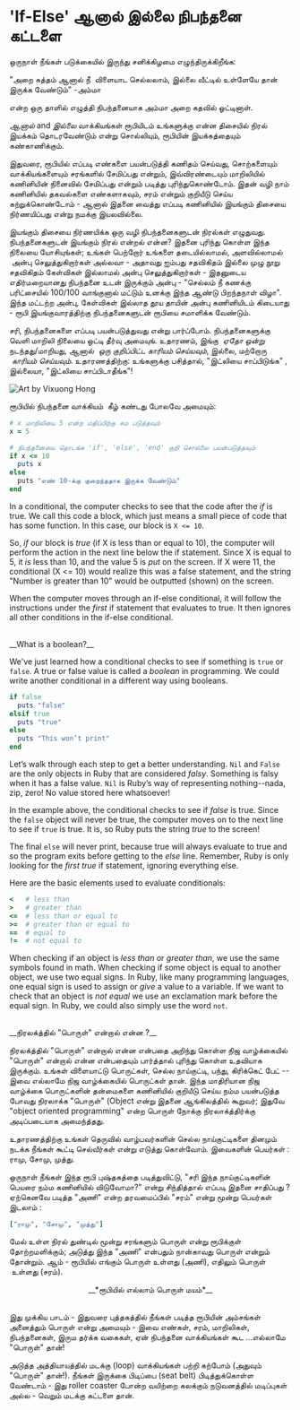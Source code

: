 # 'If-Else' ஆனால் இல்லை நிபந்தனை கட்டளை 

ஒருநாள் நீங்கள் படுக்கையில் இருந்து சனிக்கிழமை எழுந்திருக்கிறீங்க: 

"அறை சுத்தம் ஆனால் நீ  விளையாட செல்லலாம், இல்லை வீட்டில் உள்ளேயே தான் இருக்க வேண்டும்" -அம்மா  

என்ற ஒரு தாளில் எழுத்தி நிபந்தனையாக அம்மா அறை கதவில் ஓட்டினாள்.

_ஆனால்_ and _இல்லை_ வாக்கியங்கள் ரூபியிடம் உங்களுக்கு என்ன திசையில் நிரல் இயக்கம் தொடரவேண்டும் என்று சொல்லியும், ரூபியின் இயக்கத்தையும் கண்காணிக்கும்.

இதுவரை, ரூபியில் எப்படி எண்களை பயன்படுத்தி கணிதம் செய்வது, சொற்களையும் வாக்கியங்களையும் சரங்களில் சேமிப்பது என்றும், இவ்விரண்டையும் மாறிலியில் கணினியின் நினைவில் சேமிப்பது என்றும் படித்து புரிந்துகொண்டோம். 
இதன் வழி நாம் கணினியில் தகவல்களை எண்களாகவும், சரம் என்றும் குறியீடு செய்ய கற்றுக்கொண்டோம் - ஆனால் இதனை வைத்து எப்படி கணினியில் இயங்கும் திசையை நிர்ணயிப்பது என்று நமக்கு இயலவில்லை.

இயங்கும் திசையை நிர்ணயிக்க ஒரு வழி நிபந்தனைகளுடன் நிரல்கள் எழுதுவது. நிபந்தனைகளுடன் இயங்கும் நிரல் என்றல் என்ன? இதனை புரிந்து கொள்ள இந்த நிலையை யோசியுங்கள்; உங்கள் பெற்றோர் உங்களை தடையில்லாமல், அளவில்லாமல்  அன்பு செலுத்துகிறார்கள் அல்லவா - அதாவது ஐம்பது சதவிகிதம் இல்லை முழு நூறு சதவிகிதம் கேள்விகள் இல்லாமல் அன்பு செலுத்துகிறார்கள் - இதனுடைய எதிர்மறையானது நிபந்தனை உடன் இருக்கும் அன்பு - "செல்லம் நீ கணக்கு பரிட்சையில் 100/100 வாங்குனால் மட்டும் உனக்கு இந்த ஆண்டு பிறந்தநாள் விழா". இந்த மட்டற்ற அன்பு, கேள்விகள் இல்லாத தூய தாயின் அன்பு கணினியிடம் கிடையாது - ரூபி இயங்குவாரத்திற்கு நிபந்தனைகளுடன் ரூபியை சமாளிக்க வேண்டும்.

சரி, நிபந்தனைகளை எப்படி பயன்படுத்துவது என்று பார்ப்போம். நிபந்தனைகளுக்கு வெளி மாறிலி நிலையை ஒட்டி தீர்வு அமையுங். உதாரணம், இங்கு  _ஏதோ ஒன்று_ நடந்தது/மாறியது, ஆனால்  _ஒரு குறிப்பிட்ட காரியம் செய்யவும்_, இல்லை, மற்றோரு  _காரியம் செய்யவும்_. உதாரணத்திற்கு: உங்களுக்கு பசித்தால், "இட்லியை சாப்பிடுங்க" , இல்லையா, "இட்லியை சாப்பிடாதீங்க"!

![Art by Vixuong Hong](http://rubykin.com/images/eat-sandwich.png)

ரூபியில் நிபந்தனை வாக்கியம்  கீழ் கண்டது போலவே அமையும்:
```ruby
# x மாறிலியை 5 என்ற மதிப்பிற்கு சம படுத்தவும்
x = 5

# நிபந்தனையை தொடங்க 'if', 'else', 'end' குறி சொல்லை பயன்படுத்தவும் 
if x <= 10
  puts x
else
  puts "எண் 10-க்கு குறைந்ததாக இருக்க வேண்டும்"
end
```
 
In a conditional, the computer checks to see that the code after the _if_ is true. We call this code a block, which just means a small piece of code that has some function. In this case, our block is
`X <= 10`.

So, _if_ our block is _true_ (if X is less than or equal to 10), the computer will perform the action in the next line below the if statement. Since X is equal to 5, it _is_ less than 10, and the value 5 is _put_ on the screen. If X were 11, the conditional (X <= 10) would realize this was a false statement, and the string "Number is greater than 10" would be outputted (shown) on the screen.

When the computer moves through an if-else conditional, it will follow the instructions under the _first_ if statement that evaluates to true. It then ignores all other conditions in the if-else conditional.

<br />
__What is a boolean?__

We've just learned how a conditional checks to see if something is `true` or `false`. A true or false value is called a _boolean_ in programming. We could write another conditional in a different way using booleans.

```ruby
if false
  puts "false"
elsif true
  puts "true"
else
  puts "This won’t print"
end
```

Let’s walk through each step to get a better understanding. `Nil` and `False` are the only objects in Ruby that are considered _falsy_. Something is falsy when it has a false value. `Nil` is Ruby’s way of representing nothing--nada, zip, zero! No value stored here whatsoever!

In the example above, the conditional checks to see if _false_ is true. Since the `false` object will never be true, the computer moves on to the next line to see if `true` is true. It is, so Ruby puts the string _true_ to the screen!

The final `else` will never print, because true will always evaluate to true and so the program exits before getting to the _else_ line. Remember, Ruby is only looking for the _first true_ if statement, ignoring everything else.

Here are the basic elements used to evaluate conditionals:

```ruby
<   # less than
>   # greater than
<=  # less than or equal to
>=  # greater than or equal to
==  # equal to
!=  # not equal to
```

When checking if an object is _less than_ or _greater than_, we use the same symbols found in math. When checking if some object is equal to another object, we use two equal signs. In Ruby, like many programming languages, one equal sign is used to assign or _give_ a value to a variable. If we want to check that an object is _not equal_ we use an exclamation mark before the equal sign. In Ruby, we could also simply use the word `not`.

<br />
__நிரலக்த்தில் "பொருள்" என்றால் என்ன ?__

நிரலக்த்தில் "பொருள்" என்றால் என்ன என்பதை அறிந்து கொள்ள நிஜ வாழ்க்கையில் "பொருள்" என்றால் என்ன என்பதையும் பார்த்தால் புரிந்து கொள்ள உதவியாக இருக்கும். உங்கள் விளையாட்டு பொருட்கள், செல்ல நாய்குட்டி, பந்து, கிரிக்கெட் பேட் -- இவை எல்லாமே நிஜ வாழ்க்கையில் பொருட்கள் தான். இந்த மாதிரியான நிஜ வாழ்க்கை பொருட்களின் தன்மைகளை கணினியில் குறியீடு செய்ய நம்ம பயன்படுத்த போவது நிரலாக்க "பொருள்" (Object என்று இதனை ஆங்கிலத்தில் கூறுவர்; இதுவே "object oriented programming" என்ற பொருள் நோக்கு நிரலாக்த்திர்க்கு அடிப்படையாக அமைந்த்தது.

உதாரணத்திற்கு உங்கள் தெருவில் வாழ்பவர்களின் செல்ல நாய்குட்டிகளை தினமும் நடக்க நீங்கள் கூட்டி செல்வீர்கள் என்று எடுத்து கொள்வோம். இவைகளின் பெயர்கள் : ராமு, சோமு, முத்து. 

ஒருநாள் நீங்கள் இந்த ரூபி புஷ்தகத்தை படித்துவிட்டு, "சரி இந்த நாய்குட்டிகளின் பெயரை நம்ம கணினியில் விடுவோமா?" என்று சிந்தித்தால் எப்படி இதனை சாதிப்பது ? ஏற்கெனவே படித்த "அணி" என்ற தரவமைப்பில் "சரம்" என்று மூன்று பெயர்கள் இடலாம் :

```ruby
["ராமு", "சோமு", "முத்து"]
```

மேல் உள்ள நிரல் துண்டில் மூன்று சரங்களும் பொருள் என்று ரூபிக்குள் தோற்றமளிக்கும்; அடுத்து இந்த "அணி" என்பதும் நான்காவது பொருள் என்றும் தோன்றும். ஆம் - ரூபியில் எங்கும் பொருள் உள்ளது (அணி), எதிலும் பொருள்  உள்ளது (சரம்).
<br />
<div style="text-align: center;">
__*ரூபியில் எல்லாம் பொருள் மயம்*__
</div>
<br />

இது முக்கிய பாடம் - இதுவரை புத்தகத்தில் நீங்கள் படித்த ரூபியின் அம்சங்கள் அனைத்தும் பொருள் என்று அமையும் - இவை  எண்கள், சரம், மாறிலிகள், நிபந்தனைகள், இரும தர்க்க வகைகள், ஏன் நிபந்தனை வாக்கியங்கள் கூட ...எல்லாமே "பொருள்" தான்!

அடுத்த அத்தியாயத்தில் மடக்கு (loop) வாக்கியங்கள் பற்றி கற்போம்  (அதுவும் "பொருள்" தான்!). நீங்கள் இருக்கை பிடிப்பை (seat belt) பிடித்துக்கொள்ள வேண்டாம் - இது roller coaster போன்ற வயிற்றை கலக்கும் நடுவனத்தில் மடிப்புகள் அல்ல - வெறும் மடக்கு கட்டளை தான்.

<div style="height:30px;"></div>
